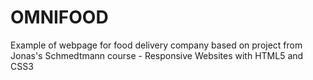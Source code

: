 # OMNIFOOD

Example of webpage for food delivery company based on project from Jonas's Schmedtmann course - Responsive Websites with HTML5 and CSS3